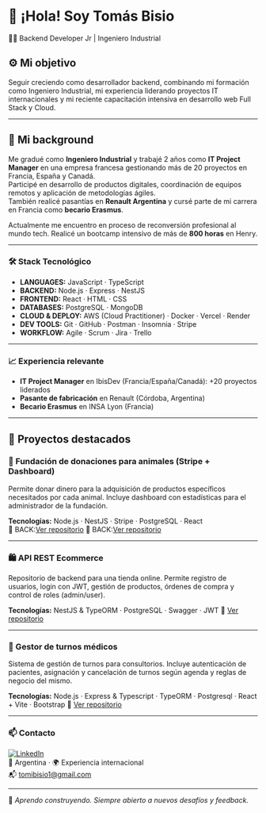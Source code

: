 # 👋 ¡Hola! Soy Tomás Bisio
👨‍💻 Backend Developer Jr | Ingeniero Industrial

## ⚙️ Mi objetivo

Seguir creciendo como desarrollador backend, combinando mi formación como Ingeniero Industrial, mi experiencia liderando proyectos IT internacionales y mi reciente capacitación intensiva en desarrollo web Full Stack y Cloud.

---

## 🌱 Mi background

Me gradué como **Ingeniero Industrial** y trabajé 2 años como **IT Project Manager** en una empresa francesa gestionando más de 20 proyectos en Francia, España y Canadá.  
Participé en desarrollo de productos digitales, coordinación de equipos remotos y aplicación de metodologías ágiles.  
También realicé pasantías en **Renault Argentina** y cursé parte de mi carrera en Francia como **becario Erasmus**.

Actualmente me encuentro en proceso de reconversión profesional al mundo tech. Realicé un bootcamp intensivo de más de **800 horas** en Henry.

---

### 🛠️ Stack Tecnológico

- **LANGUAGES:** JavaScript · TypeScript 
- **BACKEND:** Node.js · Express · NestJS
- **FRONTEND:** React · HTML · CSS
- **DATABASES:** PostgreSQL · MongoDB
- **CLOUD & DEPLOY:** AWS (Cloud Practitioner) · Docker · Vercel · Render
- **DEV TOOLS:** Git · GitHub · Postman · Insomnia · Stripe
- **WORKFLOW:** Agile · Scrum · Jira · Trello

---

### 📈 Experiencia relevante

- **IT Project Manager** en IbisDev (Francia/España/Canadá): +20 proyectos liderados
- **Pasante de fabricación** en Renault (Córdoba, Argentina)
- **Becario Erasmus** en INSA Lyon (Francia)

---


## 📌 Proyectos destacados

### 🐶 Fundación de donaciones para animales (Stripe + Dashboard)
Permite donar dinero para la adquisición de productos específicos necesitados por cada animal. Incluye dashboard con estadísticas para el administrador de la fundación.

**Tecnologías:** Node.js · NestJS · Stripe · PostgreSQL · React  
🔗 BACK:[Ver repositorio](https://github.com/tomasbisio98/back-pawforpaw)
🔗 BACK:[Ver repositorio](https://github.com/tomasbisio98/front-pawforpaw)

---

### 🛍️ API REST Ecommerce

Repositorio de backend para una tienda online. Permite registro de usuarios, login con JWT, gestión de productos, órdenes de compra y control de roles (admin/user).

**Tecnologías:** NestJS & TypeORM · PostgreSQL · Swagger · JWT   🔗 [Ver repositorio](https://github.com/tomasbisio98/ecommerce-api-backend)

---

### 📅 Gestor de turnos médicos

Sistema de gestión de turnos para consultorios. Incluye autenticación de pacientes, asignación y cancelación de turnos según agenda y reglas de negocio del mismo.

**Tecnologías:** Node.js · Express & Typescript · TypeORM  · Postgresql · React + Vite · Bootstrap 🔗 [Ver repositorio](https://github.com/tomasbisio98/appointments-app)

---

### 📫 Contacto

[![LinkedIn](https://img.shields.io/badge/LinkedIn-Tomás%20Bisio-blue?style=flat-square&logo=linkedin)](https://www.linkedin.com/in/tomasbisio/)  
📍 Argentina · 🌍 Experiencia internacional  
📬 tomibisio1@gmail.com

---

🧩 *Aprendo construyendo. Siempre abierto a nuevos desafíos y feedback.*

